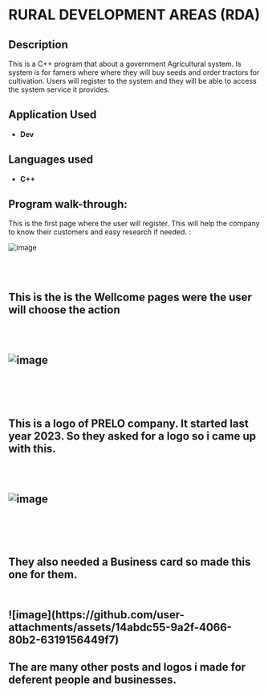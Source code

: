 <h1>RURAL DEVELOPMENT AREAS (RDA)</h1>

<h2>Description</h2>
This is a C++ program that about a government Agricultural system. Is system is for famers
where where they will buy seeds and order tractors for cultivation. Users will register to the 
system and they will be able to access the system service it provides.
<br />



<h2>Application Used</h2>

-	<b>Dev</b> 

<h2>Languages used </h2>

-	<b>C++</b> 


<h2>Program walk-through:</h2>



<p align=”center”>

This is the first page where the user will register. This will help the company to 
know their customers and easy research if needed. : <br/>

![image](https://github.com/user-attachments/assets/cb560371-7be1-4276-8678-c7656a07b1b0)



<br />

<br />

<h2/>This is the is the Wellcome pages were the user will choose the action <h2/> </br>

![image](https://github.com/user-attachments/assets/6b316863-cb1c-40de-93ea-178c3d82c1f7)





<br />

<br />

<h2>This is a logo of PRELO company. It started last year 2023. So they
asked for a logo so  i came up with this.<h2/><br/>

![image](https://github.com/user-attachments/assets/4dd64a76-364c-4fc8-8c10-11d34142d793)


<br />

<br />

<h2/>They also needed a Business card so made this one for them. <h2/> <br/>
![image](https://github.com/user-attachments/assets/14abdc55-9a2f-4066-80b2-6319156449f7)


<h2>The are many other posts and logos i made for deferent people and businesses.<h2/>
<br />

<br />

<br/>
